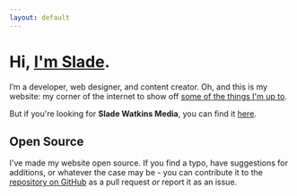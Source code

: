 ```yaml
---
layout: default
---
```


# Hi, [I'm Slade](/about).

I’m a developer, web designer, and content creator. Oh, and this is my website: my corner of the internet to show off [some of the things I'm up to](/blonger). 

But if you're looking for **Slade Watkins Media**, you can find it [here](https://media.sites.sladewatkins.com).

## Open Source
I've made my website open source. If you find a typo, have suggestions for additions, or whatever the case may be - you can contribute it to the [repository on GitHub](https://github.com/sladewatkins/website) as a pull request *or* report it as an issue.